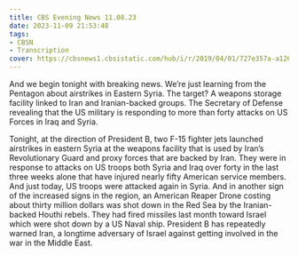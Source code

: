 ```yaml
---
title: CBS Evening News 11.08.23
date: 2023-11-09 21:53:48
tags:
- CBSN
- Transcription
cover: https://cbsnews1.cbsistatic.com/hub/i/r/2019/04/01/727e357a-a126-4138-a2c5-4d3222669d57/thumbnail/640x360/3ff2761028dc5c65cc4f07acd54bcd5c/cbsn2-logo-1920x1080.jpg
---
```

And we begin tonight with breaking news. We’re just learning from the Pentagon about airstrikes in Eastern Syria. The target? A weapons storage facility linked to Iran and Iranian-backed groups. The Secretary of Defense revealing that the US military is responding to more than forty attacks on US Forces in Iraq and Syria. 

Tonight, at the direction of President B, two F-15 fighter jets launched airstrikes in eastern Syria at the weapons facility that is used by Iran’s Revolutionary Guard and proxy forces that are backed by Iran. They were in response to attacks on US troops both Syria and Iraq over forty in the last three weeks alone that have injured nearly fifty American service members. And just today, US troops were attacked again in Syria. And in another sign of the increased signs in the region, an American Reaper Drone costing about thirty million dollars was shot down in the Red Sea by the Iranian-backed Houthi rebels. They had fired missiles last month toward Israel which were shot down by a US Naval ship. President B has repeatedly warned Iran, a longtime adversary of Israel against getting involved in the war in the Middle East.
